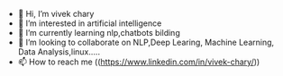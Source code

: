 - 👋 Hi, I’m vivek chary
- 👀 I’m interested in artificial intelligence
- 🌱 I’m currently learning nlp,chatbots bilding
- 💞️ I’m looking to collaborate on NLP,Deep Learing, Machine Learning, Data Analysis,linux..... 
- 📫 How to reach me ((https://www.linkedin.com/in/vivek-chary/))

<!---
nani757/nani757 is a ✨ special ✨ repository because its `README.md` (this file) appears on your GitHub profile.
You can click the Preview link to take a look at your changes.
--->
